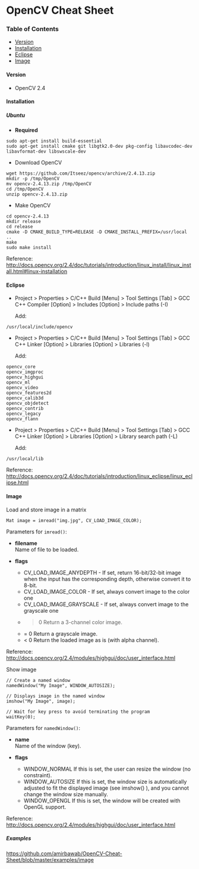 # OpenCV Cheat Sheet


### Table of Contents

  * [Version](#version)
  * [Installation](#installation)
  * [Eclipse](#eclipse)
  * [Image](#image)
  
  
#### Version
* OpenCV 2.4
  
#### Installation

##### Ubuntu

* **Required**
```
sudo apt-get install build-essential
sudo apt-get install cmake git libgtk2.0-dev pkg-config libavcodec-dev libavformat-dev libswscale-dev
```

* Download OpenCV

```
wget https://github.com/Itseez/opencv/archive/2.4.13.zip 
mkdir -p /tmp/OpenCV
mv opencv-2.4.13.zip /tmp/OpenCV
cd /tmp/OpenCV
unzip opencv-2.4.13.zip
```
  
* Make OpenCV 
```
cd opencv-2.4.13
mkdir release
cd release
cmake -D CMAKE_BUILD_TYPE=RELEASE -D CMAKE_INSTALL_PREFIX=/usr/local ..
make
sudo make install
```

Reference:  
http://docs.opencv.org/2.4/doc/tutorials/introduction/linux_install/linux_install.html#linux-installation

#### Eclipse

* Project > Properties > C/C++ Build [Menu] > Tool Settings [Tab] > GCC C++ Compiler [Option] > Includes [Option] > Include paths (-I)  

  Add:
```
/usr/local/include/opencv
```

* Project > Properties > C/C++ Build [Menu] > Tool Settings [Tab] > GCC C++ Linker [Option] > Libraries [Option] > Libraries (-l)  

  Add:
```
opencv_core
opencv_imgproc
opencv_highgui
opencv_ml
opencv_video
opencv_features2d
opencv_calib3d
opencv_objdetect
opencv_contrib
opencv_legacy
opencv_flann
```

* Project > Properties > C/C++ Build [Menu] > Tool Settings [Tab] > GCC C++ Linker [Option] > Libraries [Option] > Library search path (-L)  

  Add:
```
/usr/local/lib
```

Reference:  
http://docs.opencv.org/2.4/doc/tutorials/introduction/linux_eclipse/linux_eclipse.html

#### Image

Load and store image in a matrix
```
Mat image = imread("img.jpg", CV_LOAD_IMAGE_COLOR);
```
Parameters for `imread()`:	

* **filename**  
  Name of file to be loaded.

* **flags**

    * CV_LOAD_IMAGE_ANYDEPTH - If set, return 16-bit/32-bit image when the input has the corresponding depth, otherwise convert it to 8-bit.
    * CV_LOAD_IMAGE_COLOR - If set, always convert image to the color one
    * CV_LOAD_IMAGE_GRAYSCALE - If set, always convert image to the grayscale one
    * > 0 Return a 3-channel color image.
    * = 0 Return a grayscale image.
    * < 0 Return the loaded image as is (with alpha channel).

Reference:  
http://docs.opencv.org/2.4/modules/highgui/doc/user_interface.html

Show image
```
// Create a named window
namedWindow("My Image", WINDOW_AUTOSIZE);

// Displays image in the named window
imshow("My Image", image);

// Wait for key press to avoid terminating the program
waitKey(0);
```

Parameters for `namedWindow()`:	

* **name**  
  Name of the window (key).

* **flags**

    * WINDOW_NORMAL If this is set, the user can resize the window (no constraint).
    * WINDOW_AUTOSIZE If this is set, the window size is automatically adjusted to fit the displayed image (see imshow() ), and you cannot change the window size manually.
    * WINDOW_OPENGL If this is set, the window will be created with OpenGL support.

Reference:  
http://docs.opencv.org/2.4/modules/highgui/doc/user_interface.html

##### Examples  
https://github.com/amirbawab/OpenCV-Cheat-Sheet/blob/master/examples/image
